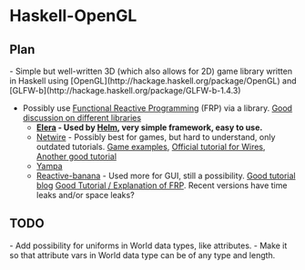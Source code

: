 <h1>Haskell-OpenGL</h1>
<h2>Plan</h2>
- Simple but well-written 3D (which also allows for 2D) game library written in Haskell using [OpenGL](http://hackage.haskell.org/package/OpenGL) and [GLFW-b](http://hackage.haskell.org/package/GLFW-b-1.4.3)

- Possibly use [Functional Reactive Programming](http://www.haskell.org/haskellwiki/Functional_Reactive_Programming) (FRP) via a library. [Good discussion on different libraries](http://stackoverflow.com/questions/13341937/whats-the-status-of-current-functional-reactive-programming-implementations)
  - <b>[Elera](http://hackage.haskell.org/package/elerea) - Used by [Helm](http://helm-engine.org/), very simple framework, easy to use.</b>
  - [Netwire](http://hackage.haskell.org/package/netwire) - Possibly best for games, but hard to understand, only outdated tutorials. [Game examples](http://jshaskell.blogspot.de/), [Official tutorial for Wires](http://hackage.haskell.org/package/netwire-4.0.5/docs/Control-Wire.html), [Another good tutorial](http://hub.darcs.net/ertes/netwire/browse/README.md)
  - [Yampa](http://www.haskell.org/haskellwiki/Yampa)
  - [Reactive-banana](http://www.haskell.org/haskellwiki/Reactive-banana) - Used more for GUI, still a possibility. [Good tutorial blog](http://alfredodinapoli.wordpress.com/2011/12/24/functional-reactive-programming-kick-starter-guide/) [Good Tutorial / Explanation of FRP](http://www.haskell.org/haskellwiki/FRP_explanation_using_reactive-banana). Recent versions have time leaks and/or space leaks?

<h2>TODO</h2>
- Add possibility for uniforms in World data types, like attributes.
- Make it so that attribute vars in World data type can be of any type and length.
